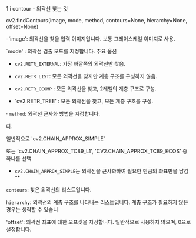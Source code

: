 
1 i contour - 외곽선 찾는 것

cv2.findContours(image, mode, method, contours=None, hierarchy=None, offset=None)

-'image': 외곽선을 찾을 입력 이미지입니다. 보통 그레이스케일 이미지로 사용.

`mode' : 외곽선 검출 모드를 지정합니다. 주요 옵션

- `cv2.RETR_EXTERNAL`: 가장 바깥쪽의 외곽선만 찾음.

- `cv2.RETR_LIST`: 모든 외곽선을 찾지만 계층 구조를 구성하지 않음.

- `cv2.RETR_CCOMP` : 모든 외곽선을 찾고, 2레벨의 계층 구조로 구성.

- `cv2.RETR_TREE' : 모든 외곽선을 찾고, 모든 계층 구조를 구성.

· `method`: 외곽선 근사화 방법을 지정합니다.

다.

일반적으로 'cv2.CHAIN_APPROX_SIMPLE`

또는 `cv2.CHAIN_APPROX_TC89_L1', 'CV2.CHAIN_APPROX_TC89_KCOS' 중 하나를 선택

- `cv2.CHAIN_APPROX_SIMPLE`는 외곽선을 근사화하여 필요한 만큼의 좌표만을 남김**

`contours`: 찾은 외곽선의 리스트입니다.

`hierarchy`: 외곽선의 계층 구조를 나타내는 리스트입니다. 계층 구조가 필요하지 않은 경우는 생략할 수 있습니

'offset': 외곽선 좌표에 대한 오프셋을 지정합니다. 일반적으로 사용하지 않으며, 0으로 설정합니다.